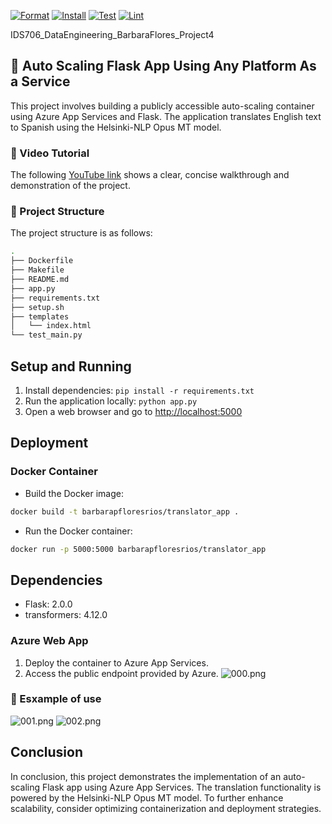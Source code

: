 [![Format](https://github.com/nogibjj/IDS706_DataEngineering_BarbaraFlores_Project4/actions/workflows/format.yml/badge.svg)](https://github.com/nogibjj/IDS706_DataEngineering_BarbaraFlores_Project4/actions/workflows/format.yml)
[![Install](https://github.com/nogibjj/IDS706_DataEngineering_BarbaraFlores_Project4/actions/workflows/install.yml/badge.svg)](https://github.com/nogibjj/IDS706_DataEngineering_BarbaraFlores_Project4/actions/workflows/install.yml)
[![Test](https://github.com/nogibjj/IDS706_DataEngineering_BarbaraFlores_Project4/actions/workflows/test.yml/badge.svg)](https://github.com/nogibjj/IDS706_DataEngineering_BarbaraFlores_Project4/actions/workflows/test.yml)
[![Lint](https://github.com/nogibjj/IDS706_DataEngineering_BarbaraFlores_Project4/actions/workflows/lint.yml/badge.svg)](https://github.com/nogibjj/IDS706_DataEngineering_BarbaraFlores_Project4/actions/workflows/lint.yml)



IDS706_DataEngineering_BarbaraFlores_Project4
## 📂 Auto Scaling Flask App Using Any Platform As a Service


This project involves building a publicly accessible auto-scaling container using Azure App Services and Flask. 
The application translates English text to Spanish using the Helsinki-NLP Opus MT model.

### 🎥 Video Tutorial
The following [YouTube link](https://youtu.be/EFe9FRIGIUc) shows a clear, concise walkthrough and demonstration of the project.


### 🌲 Project Structure
The project structure is as follows:

```bash
.
├── Dockerfile
├── Makefile
├── README.md
├── app.py
├── requirements.txt
├── setup.sh
├── templates
│   └── index.html
└── test_main.py

```


## Setup and Running
1. Install dependencies: `pip install -r requirements.txt`
2. Run the application locally: `python app.py`
3. Open a web browser and go to [http://localhost:5000](http://localhost:5000)

## Deployment
### Docker Container
- Build the Docker image:
```bash
docker build -t barbarapfloresrios/translator_app .
```

- Run the Docker container:
```bash
docker run -p 5000:5000 barbarapfloresrios/translator_app 
```


## Dependencies
- Flask: 2.0.0
- transformers: 4.12.0


### Azure Web App
1. Deploy the container to Azure App Services.
2. Access the public endpoint provided by Azure.
![000.png](https://raw.githubusercontent.com/nogibjj/IDS706_DataEngineering_BarbaraFlores_Project4/main/images/000.png)


### 🎥 Esxample of use
![001.png](https://raw.githubusercontent.com/nogibjj/IDS706_DataEngineering_BarbaraFlores_Project4/main/images/001.png)
![002.png](https://raw.githubusercontent.com/nogibjj/IDS706_DataEngineering_BarbaraFlores_Project4/main/images/002.png)


## Conclusion
In conclusion, this project demonstrates the implementation of an auto-scaling Flask app using Azure App Services. The translation functionality is powered by the Helsinki-NLP Opus MT model. To further enhance scalability, consider optimizing containerization and deployment strategies.



